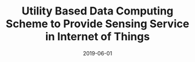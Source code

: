 ---
title: "Utility Based Data Computing Scheme to Provide Sensing Service in Internet of Things"
authors:
- Yilong Hui
- Zhou Su
- Song Guo

date: "2019-06-01"
doi: ""

# Publication type.
# 1 = Conference paper; 2 = Journal article;
# 3 = Preprint Paper; 4 = Report; 5 = Book; 6 = Book section;
# 7 = Thesis; 8 = Patent
publication_types: ["2"]

# Publication name and optional abbreviated publication name.
publication: "*IEEE Transactions on Emerging Topics in Computing*"
publication_short: "TETC"

url_pdf: https://ieeexplore.ieee.org/abstract/document/7864378
# url_code: ''
# url_dataset: ''
# url_poster: ''
# url_project: ''
# url_slides: ''
# url_video: ''

---